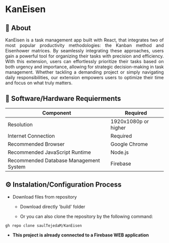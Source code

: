 # KanEisen

## 📄 About

<p align='justify'>
KanEisen is a task management app built with React, that integrates two of most popular productivity methodologies: the Kanban method and Eisenhower matrices. By seamlessly integrating these approaches, users gain a powerful tool for organizing their tasks with precision and efficiency.
With this extension, users can effortlessly prioritize their tasks based on both urgency and importance, allowing for strategic decision-making in task management. Whether tackling a demanding project or simply navigating daily responsibilities, our extension empowers users to optimize their time and focus on what truly matters.
</p>

## 🔧 Software/Hardware Requierments
<div align="center">

| Component | Required |
| --- | --- |
| Resolution | 1920x1080p or higher |
| Internet Connection | Required |
| Recommended Browser | Google Chrome |
| Recommended JavaScript Runtime | Node.js |
| Recommended Database Management System | Firebase|

</div>



## ⚙️ Instalation/Configuration Process

- Download files from repository
  - Download directly 'build' folder 
  
  - Or you can also clone the repository by the following command:
````
gh repo clone saulTejedaM/KanEisen
````

- **This project is already connected to a Firebase WEB application**
